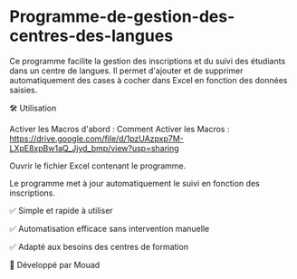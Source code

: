 # Programme-de-gestion-des-centres-des-langues
Ce programme facilite la gestion des inscriptions et du suivi des étudiants dans un centre de langues. Il permet d'ajouter et de supprimer automatiquement des cases à cocher dans Excel en fonction des données saisies.

🛠 Utilisation

  Activer les Macros d'abord : Comment Activer les  Macros :  https://drive.google.com/file/d/1pzUAzpxp7M-LXpE8xpBw1aQ_Jjyd_bmp/view?usp=sharing
  
  Ouvrir le fichier Excel contenant le programme.
  
  Le programme met à jour automatiquement le suivi en fonction des inscriptions.
  

✅ Simple et rapide à utiliser

✅ Automatisation efficace sans intervention manuelle

✅ Adapté aux besoins des centres de formation

🔗 Développé par Mouad 
